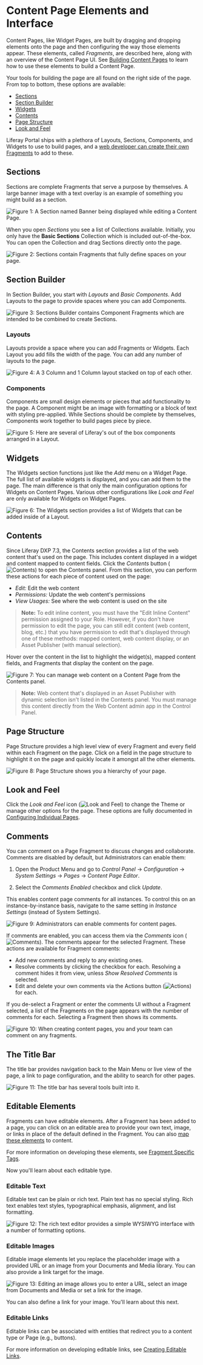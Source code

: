 # Content Page Elements and Interface

Content Pages, like Widget Pages, are built by dragging and dropping elements onto the page and then configuring the way those elements appear. These elements, called *Fragments*, are described here, along with an overview of the Content Page UI. See [Building Content Pages](./04-building-content-pages.md) to learn how to use these elements to build a Content Page. 

Your tools for building the page are all found on the right side of the page. From top to bottom, these options are available:

- [Sections](#sections)
- [Section Builder](#section-builder)
- [Widgets](#widgets)
- [Contents](#contents)
- [Page Structure](#page-structure)
- [Look and Feel](#look-and-feel) 

Liferay Portal ships with a plethora of Layouts, Sections, Components, and Widgets to use to build pages, and a [web developer can create their own Fragments](TODO) to add to these.

## Sections

Sections are complete Fragments that serve a purpose by themselves. A large banner image with a text overlay is an example of something you might build as a section. 

![Figure 1: A Section named *Banner* being displayed while editing a Content Page.](./content-page-elements/images/01.png)

When you open *Sections* you see a list of Collections available. Initially, you only have the **Basic Sections** Collection which is included out-of-the-box. You can open the Collection and drag Sections directly onto the page.

![Figure 2: Sections contain Fragments that fully define spaces on your page.](./content-page-elements/images/02.png)

## Section Builder

In Section Builder, you start with *Layouts* and *Basic Components*. Add Layouts to the page to provide spaces where you can add Components.

![Figure 3: Sections Builder contains Component Fragments which are intended to be combined to create Sections.](./content-page-elements/images/03.png)

### Layouts

Layouts provide a space where you can add Fragments or Widgets. Each Layout you add fills the width of the page. You can add any number of layouts to the page.

![Figure 4: A 3 Column and 1 Column layout stacked on top of each other.](./content-page-elements/images/04.png)

### Components

Components are small design elements or pieces that add functionality to the page. A Component might be an image with formatting or a block of text with styling pre-applied. While Sections should be complete by themselves, Components work together to build pages piece by piece.

![Figure 5: Here are several of Liferay's out of the box components arranged in a Layout.](./content-page-elements/images/05.png)

## Widgets

The Widgets section functions just like the *Add* menu on a Widget Page. The full list of available widgets is displayed, and you can add them to the page. The main difference is that only the main configuration options for Widgets on Content Pages. Various other configurations like *Look and Feel* are only available for Widgets on Widget Pages.

![Figure 6: The Widgets section provides a list of Widgets that can be added inside of a Layout.](./content-page-elements/images/06.png)

## Contents

Since Liferay DXP 7.3, the Contents section provides a list of the web content that's used on the page. This includes content displayed in a widget and content mapped to content fields. Click the *Contents* button (![Contents](../../images/icon-contents.png)) to open the Contents panel. From this section, you can perform these actions for each piece of content used on the page:

- *Edit:* Edit the web content 
- *Permissions:* Update the web content's permissions
- *View Usages:* See where the web content is used on the site

>**Note:** To edit inline content, you must have the "Edit Inline Content" permission assigned to your Role. However, if you don't have permission to edit the page, you can still edit content (web content, blog, etc.) that you have permission to edit that's displayed through one of these methods: mapped content, web content display, or an Asset Publisher (with manual selection).  

Hover over the content in the list to highlight the widget(s), mapped content fields, and Fragments that display the content on the page.

![Figure 7: You can manage web content on a Content Page from the Contents panel.](./content-page-elements/images/07.png)

>**Note:** Web content that's displayed in an Asset Publisher with dynamic selection isn't listed in the Contents panel. You must manage this content directly from the Web Content admin app in the Control Panel.

## Page Structure

Page Structure provides a high level view of every Fragment and every field within each Fragment on the page. Click on a field in the page structure to highlight it on the page and quickly locate it amongst all the other elements.  

![Figure 8: *Page Structure* shows you a hierarchy of your page.](./content-page-elements/images/08.png)

## Look and Feel

Click the *Look and Feel* icon (![Look and Feel](../../images/icon-look-and-feel.png)) to change the Theme or manage other options for the page. These options are fully documented in [Configuring Individual Pages](./06-configuring-individual-pages.md#look-and-feel). 

## Comments

You can comment on a Page Fragment to discuss changes and collaborate. Comments are disabled by default, but Administrators can enable them:

1.  Open the Product Menu and go to *Control Panel* &rarr; *Configuration* &rarr; *System Settings* &rarr; *Pages* &rarr; *Content Page Editor*.

2.  Select the *Comments Enabled* checkbox and click *Update*. 

This enables content page comments for all instances. To control this on an instance-by-instance basis, navigate to the same setting in *Instance Settings* (instead of System Settings). 

![Figure 9: Administrators can enable comments for content pages.](./content-page-elements/images/09.png)

If comments are enabled, you can access them via the *Comments* icon (![Comments](../../../../../images/icon-comments.png)). The comments appear for the selected Fragment. These actions are available for Fragment comments:

-   Add new comments and reply to any existing ones. 
-   Resolve comments by clicking the checkbox for each. Resolving a comment hides it from view, unless *Show Resolved Comments* is selected. 
-   Edit and delete your own comments via the Actions button (![Actions](../../images/icon-actions.png)) for each. 

If you de-select a Fragment or enter the comments UI without a Fragment selected, a list of the Fragments on the page appears with the number of comments for each. Selecting a Fragment then shows its comments. 

![Figure 10: When creating content pages, you and your team can comment on any fragments.](./content-page-elements/images/10.png)

## The Title Bar

The title bar provides navigation back to the Main Menu or live view of the page, a link to page configuration, and the ability to search for other pages. 

![Figure 11: The title bar has several tools built into it.](./content-page-elements/images/11.png)

## Editable Elements

Fragments can have editable elements. After a Fragment has been added to a page, you can click on an editable area to provide your own text, image, or links in place of the default defined in the Fragment. You can also [map these elements](./04-building-content-pages.md#mapping-elements) to content. 

For more information on developing these elements, see [Fragment Specific Tags](TODO).

Now you'll learn about each editable type.

### Editable Text

Editable text can be plain or rich text. Plain text has no special styling. Rich text enables text styles, typographical emphasis, alignment, and list formatting.

![Figure 12: The rich text editor provides a simple WYSIWYG interface with a number of formatting options.](./content-page-elements/images/12.png)

### Editable Images

Editable image elements let you replace the placeholder image with a provided URL or an image from your Documents and Media library. You can also provide a link target for the image.

![Figure 13: Editing an image allows you to enter a URL, select an image from Documents and Media or set a link for the image.](./content-page-elements/images/13.png)

You can also define a link for your image. You'll learn about this next.

### Editable Links

Editable links can be associated with entities that redirect you to a content type or Page (e.g., buttons).

For more information on developing editable links, see [Creating Editable Links](TODO).